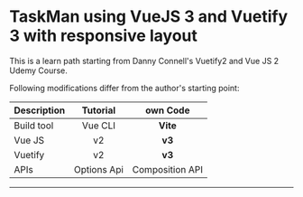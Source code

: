 # TaskMan using VueJS 3 and Vuetify 3 with responsive layout

This is a learn path starting from Danny Connell's Vuetify2 and Vue JS 2 Udemy Course.

Following modifications differ from the author's starting point:

| Description|Tutorial|own Code|
| ------------- |:-------------:|:-----:|
|Build tool|Vue CLI|**Vite**|
|Vue JS|v2|**v3**|
|Vuetify|v2|**v3**|
|APIs|Options Api|Composition API| 

---

